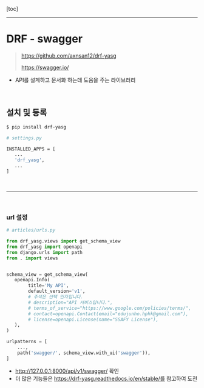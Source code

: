[toc]

---

# DRF - swagger

> https://github.com/axnsan12/drf-yasg
>
> https://swagger.io/

- API를 설계하고 문서화 하는데 도움을 주는 라이브러리

<br>

## 설치 및 등록

```bash
$ pip install drf-yasg
```

```bash
# settings.py

INSTALLED_APPS = [
   ...
   'drf_yasg',
   ...
]
```

<br>

---

<br>

### url 설정

```python
# articles/urls.py

from drf_yasg.views import get_schema_view
from drf_yasg import openapi
from django.urls import path
from . import views


schema_view = get_schema_view(
   openapi.Info(
        title='My API',
        default_version='v1',
        # 주석은 선택 인자입니다.
        # description="API 서비스입니다.",
        # terms_of_service="https://www.google.com/policies/terms/",
        # contact=openapi.Contact(email="edujunho.hphk@gmail.com"),
        # license=openapi.License(name="SSAFY License"),
   ),
)

urlpatterns = [
    ...,
    path('swagger/', schema_view.with_ui('swagger')),
]
```

- http://127.0.0.1:8000/api/v1/swagger/ 확인
- 더 많은 기능들은 https://drf-yasg.readthedocs.io/en/stable/를 참고하여 도전


